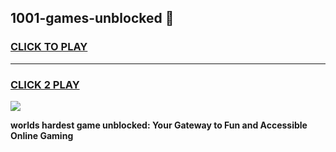 
## 1001-games-unblocked 👋
<h3>
<a href="https://premium.freeplayer.one?title=1001-games-unblocked&ref=14F">CLICK TO PLAY</a></h3>
<hr>

<h3>
<a href="https://premium.freeplayer.one?title=1001-games-unblocked&ref=14F">CLICK 2 PLAY</a>
  
</h3>

<a href="https://premium.freeplayer.one?title=1001-games-unblocked&ref=12F/"><img src="https://clearcache.store/games.png"></a>


**worlds hardest game unblocked: Your Gateway to Fun and Accessible Online Gaming**
